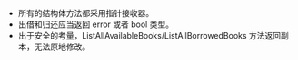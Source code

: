- 所有的结构体方法都采用指针接收器。
- 出借和归还应当返回 error 或者 bool 类型。
- 出于安全的考量，ListAllAvailableBooks/ListAllBorrowedBooks 方法返回副本，无法原地修改。